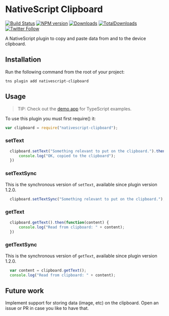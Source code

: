 # NativeScript Clipboard

[![Build Status][build-status]][build-url]
[![NPM version][npm-image]][npm-url]
[![Downloads][downloads-image]][npm-url]
[![TotalDownloads][total-downloads-image]][npm-url]
[![Twitter Follow][twitter-image]][twitter-url]

[build-status]:https://travis-ci.org/EddyVerbruggen/nativescript-clipboard.svg?branch=master
[build-url]:https://travis-ci.org/EddyVerbruggen/nativescript-clipboard
[npm-image]:http://img.shields.io/npm/v/nativescript-clipboard.svg
[npm-url]:https://npmjs.org/package/nativescript-clipboard
[downloads-image]:http://img.shields.io/npm/dm/nativescript-clipboard.svg
[total-downloads-image]:http://img.shields.io/npm/dt/nativescript-clipboard.svg?label=total%20downloads
[twitter-image]:https://img.shields.io/twitter/follow/eddyverbruggen.svg?style=social&label=Follow%20me
[twitter-url]:https://twitter.com/eddyverbruggen

A NativeScript plugin to copy and paste data from and to the device clipboard.

## Installation
Run the following command from the root of your project:

```
tns plugin add nativescript-clipboard
```

## Usage

> TIP: Check out the [demo app](/demo) for TypeScript examples.

To use this plugin you must first require() it:

```js
var clipboard = require("nativescript-clipboard");
```

### setText

```js
  clipboard.setText("Something relevant to put on the clipboard.").then(function() {
      console.log("OK, copied to the clipboard");
  })
```

### setTextSync
This is the synchronous version of `setText`, available since plugin version 1.2.0.

```js
  clipboard.setTextSync("Something relevant to put on the clipboard.");
```

### getText

```js
  clipboard.getText().then(function(content) {
      console.log("Read from clipboard: " + content);
  })
```

### getTextSync
This is the synchronous version of `getText`, available since plugin version 1.2.0.

```js
  var content = clipboard.getText();
  console.log("Read from clipboard: " + content);
```

## Future work
Implement support for storing data (image, etc) on the clipboard. Open an issue or PR in case you like to have that.

